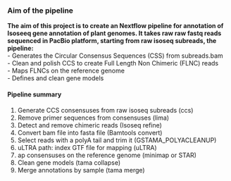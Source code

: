 <h3>Aim of the pipeline</h3>

**The aim of this project is to create an Nextflow pipeline for annotation of Isoseeq gene annotation of plant genomes. It takes raw raw fastq reads sequenced in PacBio platform, starting from raw isoseq subreads, the pipeline:**<br/>
    - Generates the Circular Consensus Sequences (CSS) from subreads.bam<br/>
    - Clean and polish CCS to create Full Length Non Chimeric (FLNC) reads<br/>
    - Maps FLNCs on the reference genome<br/>
    - Defines and clean gene models<br/>

<h4>Pipeline summary</h4>

  1) Generate CCS consensuses from raw isoseq subreads (ccs)<br/>
  2) Remove primer sequences from consensuses (lima)<br/>
  3) Detect and remove chimeric reads (Isoseq refine)<br/>
  4) Convert bam file into fasta file (Bamtools convert)<br/>
  5) Select reads with a polyA tail and trim it (GSTAMA_POLYACLEANUP)<br/>
  6) uLTRA path: index GTF file for mapping (uLTRA)<br/>
  7) ap consensuses on the reference genome (minimap or STAR)<br/>
  8) Clean gene models (tama collapse)<br/>
  9) Merge annotations by sample (tama merge)<br/>
